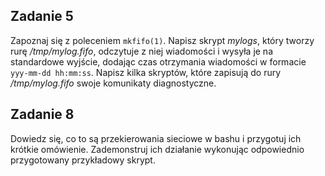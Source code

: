 ## Zadanie 5
Zapoznaj się z poleceniem ```mkfifo(1)```. Napisz skrypt *mylogs*, który tworzy rurę */tmp/mylog.fifo*, odczytuje z niej wiadomości i wysyła je na standardowe wyjście, dodając czas otrzymania wiadomości w formacie ```yyy-mm-dd hh:mm:ss```. Napisz kilka skryptów, które zapisują do rury */tmp/mylog.fifo* swoje komunikaty diagnostyczne.

## Zadanie 8
Dowiedz się, co to są przekierowania sieciowe w bashu i przygotuj ich krótkie
omówienie. Zademonstruj ich działanie wykonując odpowiednio przygotowany przykładowy skrypt.